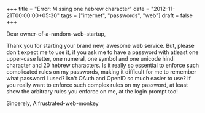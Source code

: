 +++
title = "Error: Missing one hebrew character"
date = "2012-11-21T00:00:00+05:30"
tags = ["internet", "passwords", "web"]
draft = false
+++

Dear owner-of-a-random-web-startup,

Thank you for starting your brand new, awesome web service.  But,
please don't expect me to use it, if you ask me to have a password
with atleast one upper-case letter, one numeral, one symbol and
one unicode hindi character and 20 hebrew characters.  Is it
really so essential to enforce such complicated rules on my
passwords, making it difficult for me to remember what password I
used?  Isn't OAuth and OpenID so much easier to use?  If you
really want to enforce such complex rules on my password, at least
show the arbitrary rules you enforce on me, at the login prompt too!

Sincerely,
A frustrated-web-monkey
